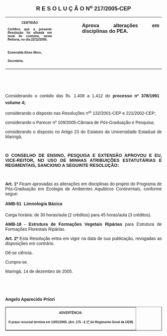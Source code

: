 <BODY>

<B><FONT FACE="Arial" SIZE=4><P ALIGN="CENTER">R E S O L U &Ccedil; &Atilde; O  N<SUP>o</SUP>  217/2005-CEP</P>
</B></FONT><FONT FACE="Arial" SIZE=2><P ALIGN="JUSTIFY"></P></FONT>
<TABLE CELLSPACING=0 BORDER=0 CELLPADDING=7 WIDTH=630>
<TR><TD WIDTH="31%" VALIGN="TOP">
<B><FONT FACE="Arial" SIZE=1><P ALIGN="CENTER">CERTID&Atilde;O</P>
<P ALIGN="JUSTIFY">   Certifico que a presente Resolu&ccedil;&atilde;o foi afixada em local de costume, nesta Reitoria, no dia 22/12/2005.</P>

<P>&nbsp;</P>
<P>Esmeralda Alves Moro,</P>
<P>Secret&aacute;ria.</B></FONT></TD>
<TD WIDTH="16%" VALIGN="TOP">&nbsp;</TD>
<TD WIDTH="52%" VALIGN="TOP">
<B><FONT FACE="Arial"><P ALIGN="JUSTIFY">Aprova altera&ccedil;&otilde;es em disciplinas do PEA.</P>
<P ALIGN="JUSTIFY"></B></FONT></TD>
</TR>
</TABLE>

<FONT FACE="Arial"><P ALIGN="JUSTIFY">&nbsp;</P>
<P ALIGN="JUSTIFY">&nbsp;</P>
<P ALIGN="JUSTIFY">&#9;Considerando o contido das fls. 1.408 a 1.412 do <B>processo nº 378/1991  volume 4;</P>
<P ALIGN="JUSTIFY">&#9;</B>considerando o disposto nas Resolu&ccedil;&otilde;es nº<SUP>s</SUP> 132/2001-CEP e 221/2002-CEP;</P>
<P ALIGN="JUSTIFY">&#9;considerando o Parecer nº 109/2005-C&acirc;mara de P&oacute;s-Gradua&ccedil;&atilde;o e Pesquisa;</P>
<P ALIGN="JUSTIFY">&#9;considerando o disposto no Artigo 23 do Estatuto da Universidade Estadual de Maring&aacute;,</P>
<P ALIGN="JUSTIFY"></P>
<P ALIGN="JUSTIFY">&nbsp;</P>
<P ALIGN="JUSTIFY">&#9;<B>O CONSELHO DE ENSINO, PESQUISA E EXTENS&Atilde;O APROVOU E EU, VICE-REITOR, NO USO DE MINHAS ATRIBUI&Ccedil;&Otilde;ES ESTATUT&Aacute;RIAS E REGIMENTAIS, SANCIONO A SEGUINTE RESOLU&Ccedil;&Atilde;O:</P>
<P ALIGN="JUSTIFY"></P>
<P ALIGN="JUSTIFY">&nbsp;</P>
<P ALIGN="JUSTIFY">&#9;Art. 1º  </B>Ficam aprovadas as altera&ccedil;&otilde;es em disciplinas do projeto do Programa de P&oacute;s-Gradua&ccedil;&atilde;o em Ecologia de Ambientes Aqu&aacute;ticos Continentais, conforme segue:</P>
<P ALIGN="JUSTIFY">&#9;<B>AMB-51  Limnologia B&aacute;sica</P>
<P ALIGN="JUSTIFY">&#9;</B>Carga hor&aacute;ria: de 30 horas/aula (2 cr&eacute;ditos) para 45 horas/aula (3 cr&eacute;ditos).</P>
<P ALIGN="JUSTIFY">&#9;<B>AMB-18 - Estrutura de Forma&ccedil;&otilde;es Vegetais Rip&aacute;rias</B> para Estrutura de Forma&ccedil;&otilde;es Florestais Rip&aacute;rias.</P>
<P ALIGN="JUSTIFY">&#9;<B>Art. 2º  </B> Esta Resolu&ccedil;&atilde;o entra em vigor na data de sua publica&ccedil;&atilde;o, revogadas as disposi&ccedil;&otilde;es em contr&aacute;rio.</P>
<P ALIGN="JUSTIFY">&#9;D&ecirc;-se ci&ecirc;ncia.</P>
<P ALIGN="JUSTIFY">&#9;Cumpra-se.</P>
<P ALIGN="JUSTIFY"></P>
<P ALIGN="JUSTIFY">&#9;&#9;&#9;&#9;&#9;&#9;&#9;Maring&aacute;, 14 de dezembro de 2005.</P>
<P ALIGN="JUSTIFY"></P>
<P ALIGN="JUSTIFY">&nbsp;</P>
<P ALIGN="JUSTIFY">&nbsp;</P>
<P ALIGN="JUSTIFY">&#9;&#9;&#9;&#9;&#9;&#9;&#9;<B>Angelo Aparecido Priori</P>
</B><P ALIGN="JUSTIFY"></P></FONT>
<TABLE BORDER CELLSPACING=1 CELLPADDING=4 WIDTH=207>
<TR><TD VALIGN="TOP">
<B><FONT FACE="Arial" SIZE=1><P ALIGN="CENTER">ADVERT&Ecirc;NCIA:</P>
<P ALIGN="JUSTIFY">O prazo recursal termina em 13/01/2005. (Art. 175 - § 1<U><SUP>o</U></SUP> do Regimento Geral da UEM)</B></FONT></TD>
</TR>
</TABLE>

<FONT SIZE=2><P ALIGN="JUSTIFY"></P></FONT></BODY>
